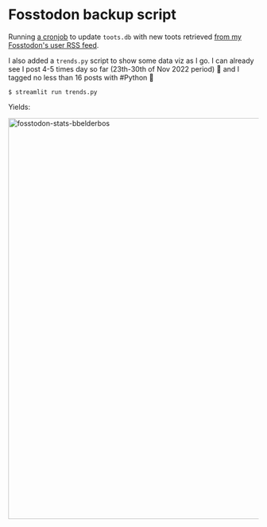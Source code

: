# Fosstodon backup script

Running [a cronjob](https://github.com/bbelderbos/mastodon-backup/blob/main/.github/workflows/backup.yml) to update `toots.db` with new toots retrieved [from my Fosstodon's user RSS feed](https://fosstodon.org/@bbelderbos).

I also added a `trends.py` script to show some data viz as I go. I can already see I post 4-5 times day so far (23th-30th of Nov 2022 period) 💪 and I tagged no less than 16 posts with #Python 🐍

```
$ streamlit run trends.py
```

Yields: 

<img width="806" alt="fosstodon-stats-bbelderbos" src="https://user-images.githubusercontent.com/387927/204764745-6af95468-10c6-426d-accd-230996b9dcf5.png">
